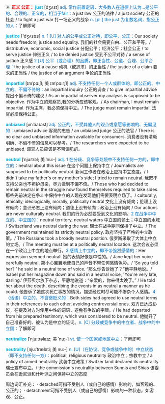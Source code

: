☀ <font color="red">**正义 公正：**</font>
<font color="sky blue">**just**</font> [dӡʌst] 
<font color="#0070c0">adj. 常作前置定语，大多数人在道德上认为…是公平的、合理的、正义的，相当于fair：</font>a just law 公正的法律 / a just society 公正的社会 / to fight a just war 打一场正义的战争 <font color="#0070c0">n. [pl.] the just 为复数名词，指公正的人：</font>了解即可

<font color="sky blue">**justice**</font> ['dӡʌstɪs] 
<font color="#0070c0">n. 1 [U] 对人的公平或公正对待，即公平，公正：</font>Our society needs freedom, justice and equality. 我们的社会需要自由、公正和平等。/ distributive, economic, social justice 分配公平；经济公平；社会公正 / to serve justice 伸张正义 / to be denied justice 受到不公平对待 / a sense of justice 正义感 <font color="#0070c0">2 [U] 公平（或合理）的品质，即正当性、公道、合理、公平合理：</font>the justice of a cause 动机（或追求）的正当性 / the justice of a claim 要求的正当性 / the justice of an argument 争论的正当性 

<font color="sky blue">**impartial**</font> [ɪmˈpɑ:ʃl; 美 ɪmˈpɑ:rʃl]
<font color="#0070c0">adj. 不支持任何一个人或群体的，即公正的、中立的、不偏不倚的：</font>an impartial inquiry 公正的调查 / to give impartial advice 提出不偏不倚的建议 / As an impartial observer my analysis is supposed to be objective. 作为中立的观察员,我的分析应该客观。/ As chairman, I must remain impartial. 作为主席，我必须保持中立。/ The judge must remain impartial. 法官必须保持公正。

<font color="sky blue">**unbiased**</font> [ʌnˈbaɪəst]
<font color="#0070c0">adj. 公正的，不受其他人的观点或意愿等影响的、无偏见的：</font>unbiased advice 客观的忠告 / an unbiased judge 公正的法官 / There is no clear and unbiased information available for consumers. 消费者没有清晰明确、不偏不倚的信息可以参考。/ The researchers were expected to be unbiased. 调查人员应该是不带偏见的。
           
<font color="sky blue">**neutral**</font> [ˈnju:trəl; 美 ˈnu:-]
<font color="#0070c0">adj. 1 在分歧、竞争等处境中不支持任何一方的，即中立的：</font>neutral about this issue 在这个问题上保持中立 / Journalists are supposed to be politically neutral. 新闻工作者在政治上应持中立态度。/ I didn't take my father's or my mother's side; I tried to remain neutral. 我既不支持父亲也不袒护母亲，尽力做到不偏不倚。/ Those who had decided to remain neutral in the struggle now found themselves required to take sides. 那些先前决定在争斗中保持中立的人现在发现他们需要表明立场了。/ culturally, ethically, ideologically, morally, politically neutral 文化上没有倾向；伦理上没有倾向；意识形态上没有倾向；道德上没有倾向；政治上没有倾向 / Our actions are never culturally neutral. 我们的行为必然要受到文化的影响。<font color="#0070c0">2 在战争中中立的、中立国的：</font>neutral territory, neutral waters 中立国的领土；中立国的水域 / Switzerland was neutral during the war. 瑞士在战争期间保持了中立。/ The government maintained its strictly neutral policy. 政府坚持了严格的中立政策。/ The Russians took a broadly neutral position. 俄罗斯采取了大体上中立的立场。/ The meeting must be at a politically neutral location. 这次会议必须在一个政治上中立的地点举行。<font color="#0070c0">3 感情上中立的，即不带强烈感情的：</font>Her expression seemed neutral. 她的表情好像是中性的。/ Jane kept her voice carefully neutral. 简小心翼翼地使自己的声音不带任何感情色彩。/ ‘So you told her? ’ he said in a neutral tone of voice. “那么你告诉她了？”他平静地说。/ Isabel put her magazine down and said in a neutral voice, 'You're very late, darling.' 伊莎贝尔放下杂志，平静地说道：“亲爱的，你来得太晚了。” / He told her about the death, describing the events in as neutral a manner as he could. 他告诉了她这次死亡事故的情况，描述经过时尽可能不掺杂个人感情。<font color="#0070c0">4（话语）中立的、不含褒贬义的：</font>Both sides had agreed to use neutral terms in their references to each other, avoiding controversial ones. 双方已达成协议，在提及对方时使用中性的词语，避免有争议的字眼。/ He had departed from his prepared testimony, which was considered to be neutral. 他抛开了自己准备好的、被认为是中立的证词。<font color="#0070c0">n. [C] 分歧或竞争中的中立者、战争中的中立国：</font>了解即可

<font color="sky blue">**neutralize**</font> [ˈnju:trəlaɪz; 美 ˈnu:-]
<font color="#0070c0">vt. 使一个国家或地区中立：</font>了解即可   
           
<font color="sky blue">**neutrality**</font> [nju:ˈtræləti; 美 nu:-]
<font color="#0070c0">n. [U]（在协议、竞争或战争中的）中立状态（即不支持任何一方）：</font>political, religious neutrality 政治中立；宗教中立 / a policy of armed neutrality 武装中立政策 / Switzer land declared its neutrality. 瑞士宣布中立。/ the commission's neutrality between Sunnis and Shias 该委员会在逊尼派和什叶派之间保持中立的态度

周边词汇补充：
· detached可指不受别人（或自己的感情）影响的，如客观的、公正的；
· detachment可指不受别人（或自己的感情）影响的一种状态，如客观、公正。

